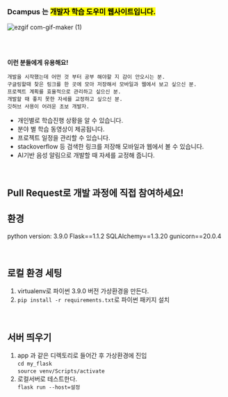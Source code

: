 ### Dcampus 는 <mark>개발자 학습 도우미 웹사이트입니다.</mark>  


![ezgif com-gif-maker (1)](https://user-images.githubusercontent.com/68385605/101741314-4305cf80-3b0d-11eb-81f9-87a2fdb83773.gif)




 
<br>
<br>

<b>이런 분들에게 유용해요! </b>
```
개발을 시작했는데 어떤 것 부터 공부 해야할 지 감이 안오시는 분.  
구글링할때 찾은 링크를 한 곳에 모아 저장해서 모바일과 웹에서 보고 싶으신 분.   
프로젝트 계획를 효율적으로 관리하고 싶으신 분.   
개발할 때 좋지 못한 자세를 교정하고 싶으신 분.
깃허브 사용이 어려운 초보 개발자. 
``` 

- 개인별로 학습진행 상황을 알 수 있습니다.  
- 분야 별 학습 동영상이 제공됩니다. 
- 프로젝트 일정을 관리할 수 있습니다.  
- stackoverflow 등 검색한 링크를 저장해 모바일과 웹에서 볼 수 있습니다.  
- AI기반 음성 알림으로 개발할 때 자세를 교정해 줍니다.  

<br>

## Pull Request로 개발 과정에 직접 참여하세요! 
 

## 환경
python version: 3.9.0
Flask==1.1.2
SQLAlchemy==1.3.20
gunicorn==20.0.4

  
<br>

## 로컬 환경 세팅
1. virtualenv로 파이썬 3.9.0 버전 가상환경을 만든다.
2. `pip install -r requirements.txt`로 파이썬 패키지 설치

<br>

## 서버 띄우기
1.  app 과 같은 디렉토리로 들어간 후 가상환경에 진입   
`cd my_flask`  
`source venv/Scripts/activate`
2. 로컬서버로 테스트한다.  
`flask run --host=설정`
  
